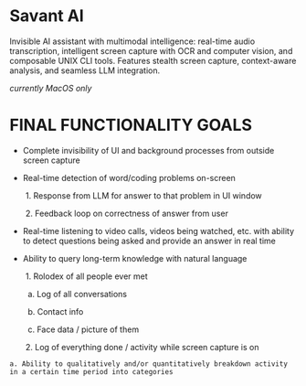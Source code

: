 # Savant AI

Invisible AI assistant with multimodal intelligence: real-time audio transcription, intelligent screen capture with OCR and computer vision, and composable UNIX CLI tools. Features stealth screen capture, context-aware analysis, and seamless LLM integration.

*currently MacOS only*

# FINAL FUNCTIONALITY GOALS

- Complete invisibility of UI and background processes from outside screen capture

- Real-time detection of word/coding problems on-screen

  1. Response from LLM for answer to that problem in UI window

  2. Feedback loop on correctness of answer from user

- Real-time listening to video calls, videos being watched, etc. with ability to detect questions being asked and provide an answer in real time

- Ability to query long-term knowledge with natural language

  1. Rolodex of all people ever met

    a. Log of all conversations

    b. Contact info

    c. Face data / picture of them

  2. Log of everything done / activity while screen capture is on

    a. Ability to qualitatively and/or quantitatively breakdown activity in a certain time period into categories
